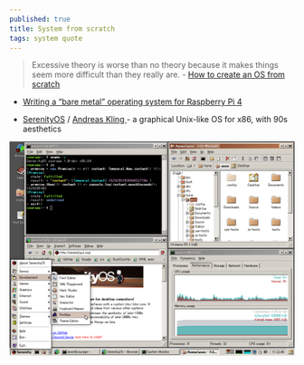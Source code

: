 ```yaml
---
published: true
title: System from scratch
tags: system quote
---
```

> Excessive theory is worse than no theory because it makes things seem more difficult than they really are. - [How to create an OS from scratch](https://news.ycombinator.com/item?id=18036538)

- [Writing a “bare metal” operating system for Raspberry Pi 4](https://news.ycombinator.com/item?id=28774022)

- [	SerenityOS](https://news.ycombinator.com/item?id=19986126) / [ Andreas Kling ](https://www.youtube.com/channel/UC3ts8coMP645hZw9JSD3pqQ) - a graphical Unix-like OS for x86, with 90s aesthetics


![caption](https://raw.githubusercontent.com/SerenityOS/serenity/master/Meta/screenshot-b36968c.png)